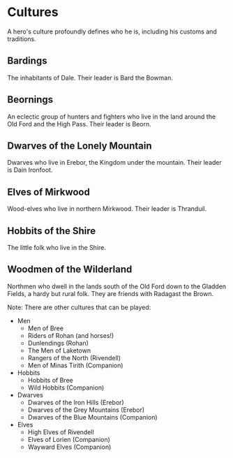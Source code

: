# Cultures

A hero's culture profoundly defines who he is, including his customs and traditions.

## Bardings

The inhabitants of Dale.  Their leader is Bard the Bowman.

## Beornings

An eclectic group of hunters and fighters who live in the land around the Old Ford and the High Pass.  Their leader is Beorn.

## Dwarves of the Lonely Mountain

Dwarves who live in Erebor, the Kingdom under the mountain.  Their leader is Dain Ironfoot.

## Elves of Mirkwood

Wood-elves who live in northern Mirkwood.  Their leader is Thranduil.

## Hobbits of the Shire

The little folk who live in the Shire.

## Woodmen of the Wilderland

Northmen who dwell in the lands south of the Old Ford down to the Gladden Fields, a hardy but rural folk.  They are friends with Radagast the Brown.

Note: There are other cultures that can be played:
* Men
    * Men of Bree
    * Riders of Rohan (and horses!)
    * Dunlendings (Rohan)
    * The Men of Laketown
    * Rangers of the North (Rivendell)
    * Men of Minas Tirith (Companion)
* Hobbits 
    * Hobbits of Bree
    * Wild Hobbits (Companion)
* Dwarves
    * Dwarves of the Iron Hills (Erebor)
    * Dwarves of the Grey Mountains (Erebor)
    * Dwarves of the Blue Mountains (Companion)
* Elves
    * High Elves of Rivendell
    * Elves of Lorien (Companion)
    * Wayward Elves (Companion)
